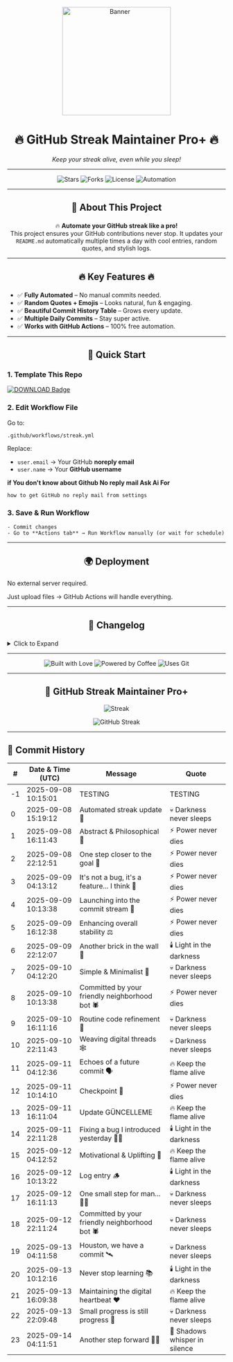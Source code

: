 <p align="center">
  <img src="https://media.giphy.com/media/Ju7l5y9osyymQ/giphy.gif" width="250" alt="Banner">
</p>

<h1 align="center">🔥 <strong>GitHub Streak Maintainer Pro+</strong> 🔥</h1>
<p align="center"><em>Keep your streak alive, even while you sleep!</em></p>

---

<p align="center">
  <img src="https://img.shields.io/github/stars/SaeedX302/Github-Streak-Maintainer?style=for-the-badge&logo=github" alt="Stars">
  <img src="https://img.shields.io/github/forks/SaeedX302/Github-Streak-Maintainer?style=for-the-badge&logo=git" alt="Forks">
  <img src="https://img.shields.io/github/license/SaeedX302/Github-Streak-Maintainer?style=for-the-badge&logo=apache" alt="License">
  <img src="https://img.shields.io/badge/Automation-100%25-brightgreen?style=for-the-badge&logo=github-actions" alt="Automation">
</p>

---

## <p align="center">📜 <strong>About This Project</strong></p>
<p align="center">
🔥 <strong>Automate your GitHub streak like a pro!</strong> <br>
This project ensures your GitHub contributions never stop. It updates your <code>README.md</code> automatically multiple times a day with cool entries, random quotes, and stylish logs. 
</p>

---

## <p align="center">🔥 <strong>Key Features</strong> 🔥</p>
- ✅ **Fully Automated** – No manual commits needed.
- ✅ **Random Quotes + Emojis** – Looks natural, fun & engaging.
- ✅ **Beautiful Commit History Table** – Grows every update.
- ✅ **Multiple Daily Commits** – Stay super active.
- ✅ **Works with GitHub Actions** – 100% free automation.

---

## <p align="center">🚀 <strong>Quick Start</strong></p>

###  1. Template This Repo  
<p>
<a href="https://github.com/new?template_name=Github-Streak-Maintainer&template_owner=saeedx302">
<img src="https://img.shields.io/badge/TEMPLATE-REPO-blue?style=for-the-badge&logo=github" alt="DOWNLOAD Badge">
</a>
</p>

###  2. Edit Workflow File  
Go to:

    .github/workflows/streak.yml

Replace:
- `user.email` → Your GitHub **noreply email**
- `user.name` → Your **GitHub username**


 <strong>if You don't know about Github No reply mail Ask Ai For </strong>

 
    how to get GitHub no reply mail from settings

###  3. Save & Run Workflow  
`- Commit changes`  
`- Go to **Actions tab** → Run Workflow manually (or wait for schedule)`
    
---

## <p align="center">🌍 <strong> Deployment </strong></p>

No external server required.

Just upload files → GitHub Actions will handle everything.



---

## <p align="center">📝 <strong>Changelog</strong></p>

<details>
<summary>Click to Expand</summary>v1.0 → Initial release with README auto-update feature.

v1.1 → Added random quotes + multiple commits daily.

v2.0 → Pro Design + Commit History Table + Stylish UI.


</details>

---

<p align="center">
  <img src="https://forthebadge.com/images/badges/built-with-love.svg" alt="Built with Love">
  <img src="https://forthebadge.com/images/badges/powered-by-coffee.svg" alt="Powered by Coffee">
  <img src="https://forthebadge.com/images/badges/uses-git.svg" alt="Uses Git">
</p>

---

<div align="center">
  
## 🚀 GitHub Streak Maintainer Pro+

![Streak](https://img.shields.io/badge/Streak-Active-brightgreen)

![GitHub Streak](https://streak-stats.demolab.com/?user=nisarx302&theme=radical)

</div>

---

## 📅 Commit History
| # | Date & Time (UTC) | Message | Quote |
|---|--------------------|---------|-------|
| -1 | 2025-09-08 10:15:01 |  TESTING  | TESTING  |
| 0 | 2025-09-08 15:19:12 | Automated streak update 🌷 | 💀 Darkness never sleeps |
| 1 | 2025-09-08 16:11:43 | Abstract & Philosophical 🤔 | ⚡ Power never dies |
| 2 | 2025-09-08 22:12:51 | One step closer to the goal 🎯 | ⚡ Power never dies |
| 3 | 2025-09-09 04:13:12 | It's not a bug, it's a feature... I think 🤔 | ⚡ Power never dies |
| 4 | 2025-09-09 10:13:38 | Launching into the commit stream 🚀 | ⚡ Power never dies |
| 5 | 2025-09-09 16:12:38 | Enhancing overall stability ⚖️ | ⚡ Power never dies |
| 6 | 2025-09-09 22:12:07 | Another brick in the wall 🧱 | 🕯️ Light in the darkness |
| 7 | 2025-09-10 04:12:20 | Simple & Minimalist 🧘 | 💀 Darkness never sleeps |
| 8 | 2025-09-10 10:13:38 | Committed by your friendly neighborhood bot 🕷️ | ⚡ Power never dies |
| 9 | 2025-09-10 16:11:16 | Routine code refinement 🧹 | 💀 Darkness never sleeps |
| 10 | 2025-09-10 22:11:43 | Weaving digital threads 🕸️ | 💀 Darkness never sleeps |
| 11 | 2025-09-11 04:12:36 | Echoes of a future commit 🗣️ | 🔥 Keep the flame alive |
| 12 | 2025-09-11 10:14:10 | Checkpoint 📍 | ⚡ Power never dies |
| 13 | 2025-09-11 16:11:04 | Update  GÜNCELLEME | 🔥 Keep the flame alive |
| 14 | 2025-09-11 22:11:28 | Fixing a bug I introduced yesterday 🤦‍♂️ | 🕯️ Light in the darkness |
| 15 | 2025-09-12 04:12:52 | Motivational & Uplifting 💪 | 🔥 Keep the flame alive |
| 16 | 2025-09-12 10:13:22 | Log entry 🪵 | 🕯️ Light in the darkness |
| 17 | 2025-09-12 16:11:13 | One small step for man... 👨‍🚀 | 💀 Darkness never sleeps |
| 18 | 2025-09-12 22:11:24 | Committed by your friendly neighborhood bot 🕷️ | 💀 Darkness never sleeps |
| 19 | 2025-09-13 04:11:58 | Houston, we have a commit 🛰️ | 💀 Darkness never sleeps |
| 20 | 2025-09-13 10:12:16 | Never stop learning 📚 | 🕯️ Light in the darkness |
| 21 | 2025-09-13 16:09:38 | Maintaining the digital heartbeat ❤️ | 🔥 Keep the flame alive |
| 22 | 2025-09-13 22:09:48 | Small progress is still progress 🌱 | 💀 Darkness never sleeps |
| 23 | 2025-09-14 04:11:51 | Another step forward 🚶‍♂️ | 👻 Shadows whisper in silence |

